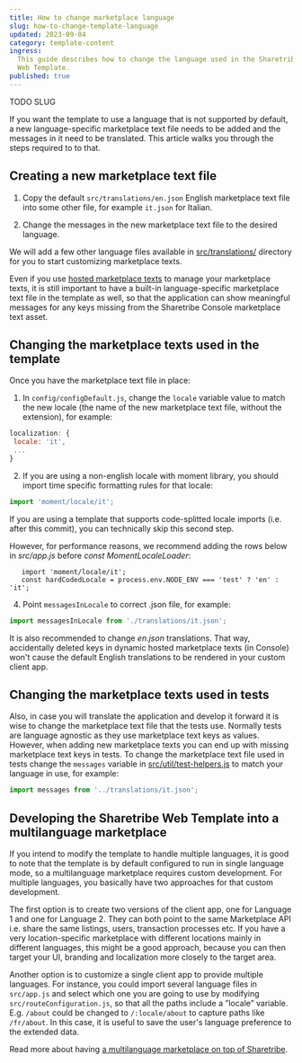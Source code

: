 ```yaml
---
title: How to change marketplace language
slug: how-to-change-template-language
updated: 2023-09-04
category: template-content
ingress:
  This guide describes how to change the language used in the Sharetribe
  Web Template.
published: true
---
```


TODO SLUG

If you want the template to use a language that is not supported by
default, a new language-specific marketplace text file needs to be added
and the messages in it need to be translated. This article walks you
through the steps required to to that.

## Creating a new marketplace text file

1. Copy the default `src/translations/en.json` English marketplace text
   file into some other file, for example `it.json` for Italian.

2. Change the messages in the new marketplace text file to the desired
   language.

<info>

We will add a few other language files available in
[src/translations/](https://github.com/sharetribe/web-template/tree/master/src/translations)
directory for you to start customizing marketplace texts.

</info>

Even if you use
[hosted marketplace texts](/template/hosted-marketplace-texts/) to
manage your marketplace texts, it is still important to have a built-in
language-specific marketplace text file in the template as well, so that
the application can show meaningful messages for any keys missing from
the Sharetribe Console marketplace text asset.

## Changing the marketplace texts used in the template

Once you have the marketplace text file in place:

1. In `config/configDefault.js`, change the `locale` variable value to
   match the new locale (the name of the new marketplace text file,
   without the extension), for example:

```js
localization: {
 locale: 'it',
 ...
}
```

2. If you are using a non-english locale with moment library, you should
   import time specific formatting rules for that locale:

```js
import 'moment/locale/it';
```

<info>

If you are using a template that supports code-splitted locale imports
(i.e. after this commit), you can technically skip this second step.

However, for performance reasons, we recommend adding the rows below in
_src/app.js_ before _const MomentLocaleLoader_:

```
   import 'moment/locale/it';
   const hardCodedLocale = process.env.NODE_ENV === 'test' ? 'en' : 'it';
```

</info>

4.  Point `messagesInLocale` to correct .json file, for example:

```js
import messagesInLocale from './translations/it.json';
```

It is also recommended to change _en.json_ translations. That way,
accidentally deleted keys in dynamic hosted marketplace texts (in
Console) won't cause the default English translations to be rendered in
your custom client app.

## Changing the marketplace texts used in tests

Also, in case you will translate the application and develop it forward
it is wise to change the marketplace text file that the tests use.
Normally tests are language agnostic as they use marketplace text keys
as values. However, when adding new marketplace texts you can end up
with missing marketplace text keys in tests. To change the marketplace
text file used in tests change the `messages` variable in
[src/util/test-helpers.js](https://github.com/sharetribe/web-template/blob/master/src/util/test-helpers.js)
to match your language in use, for example:

```js
import messages from '../translations/it.json';
```

## Developing the Sharetribe Web Template into a multilanguage marketplace

If you intend to modify the template to handle multiple languages, it is
good to note that the template is by default configured to run in single
language mode, so a multilanguage marketplace requires custom
development. For multiple languages, you basically have two approaches
for that custom development.

The first option is to create two versions of the client app, one for
Language 1 and one for Language 2. They can both point to the same
Marketplace API i.e. share the same listings, users, transaction
processes etc. If you have a very location-specific marketplace with
different locations mainly in different languages, this might be a good
approach, because you can then target your UI, branding and localization
more closely to the target area.

Another option is to customize a single client app to provide multiple
languages. For instance, you could import several language files in
`src/app.js` and select which one you are going to use by modifying
`src/routeConfiguration.js`, so that all the paths include a ”locale”
variable. E.g. `/about` could be changed to `/:locale/about` to capture
paths like `/fr/about`. In this case, it is useful to save the user's
language preference to the extended data.

Read more about having
[a multilanguage marketplace on top of Sharetribe](/concepts/marketplace-texts/#can-i-have-a-multilanguage-marketplace).
